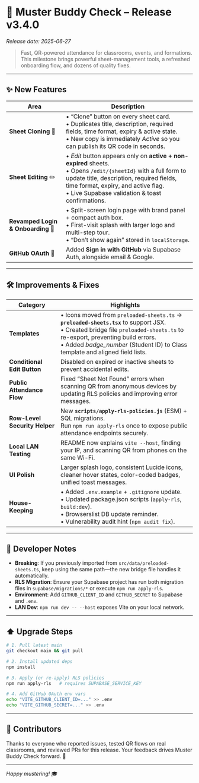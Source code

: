 # 📢 Muster Buddy Check – Release v3.4.0  
*Release date: 2025-06-27*

> Fast, QR-powered attendance for classrooms, events, and formations.  
> This milestone brings powerful sheet-management tools, a refreshed onboarding flow, and dozens of quality fixes.

---

## ✨ New Features

| Area | Description |
|------|-------------|
| **Sheet Cloning** 🔄 | • “Clone” button on every sheet card.<br>• Duplicates title, description, required fields, time format, expiry & active state.<br>• New copy is immediately *Active* so you can publish its QR code in seconds. |
| **Sheet Editing** ✏️ | • *Edit* button appears only on **active + non-expired** sheets.<br>• Opens `/edit/{sheetId}` with a full form to update title, description, required fields, time format, expiry, and active flag.<br>• Live Supabase validation & toast confirmations. |
| **Revamped Login & Onboarding** 🎨 | • Split-screen login page with brand panel + compact auth box.<br>• First-visit splash with larger logo and multi-step tour.<br>• “Don’t show again” stored in `localStorage`. |
| **GitHub OAuth** 🔑 | Added **Sign in with GitHub** via Supabase Auth, alongside email & Google. |

---

## 🛠 Improvements & Fixes

| Category | Highlights |
|----------|------------|
| **Templates** | • Icons moved from `preloaded-sheets.ts` → **`preloaded-sheets.tsx`** to support JSX.<br>• Created bridge file `preloaded-sheets.ts` to re-export, preventing build errors.<br>• Added *badge_number* (Student ID) to Class template and aligned field lists. |
| **Conditional Edit Button** | Disabled on expired or inactive sheets to prevent accidental edits. |
| **Public Attendance Flow** | Fixed “Sheet Not Found” errors when scanning QR from anonymous devices by updating RLS policies and improving error messages. |
| **Row-Level Security Helper** | New **`scripts/apply-rls-policies.js`** (ESM) + SQL migrations.<br>Run `npm run apply-rls` once to expose public attendance endpoints securely. |
| **Local LAN Testing** | README now explains `vite --host`, finding your IP, and scanning QR from phones on the same Wi-Fi. |
| **UI Polish** | Larger splash logo, consistent Lucide icons, cleaner hover states, color-coded badges, unified toast messages. |
| **House-Keeping** | • Added `.env.example` + `.gitignore` update.<br>• Updated package.json scripts (`apply-rls`, `build:dev`).<br>• Browserslist DB update reminder.<br>• Vulnerability audit hint (`npm audit fix`). |

---

## 🔧 Developer Notes

- **Breaking**: If you previously imported from `src/data/preloaded-sheets.ts`, keep using the same path—the new bridge file handles it automatically.
- **RLS Migration**: Ensure your Supabase project has run both migration files in `supabase/migrations/*` or execute `npm run apply-rls`.
- **Environment**: Add `GITHUB_CLIENT_ID` and `GITHUB_SECRET` to Supabase and `.env`.
- **LAN Dev**: `npm run dev -- --host` exposes Vite on your local network.

---

## ⬆️ Upgrade Steps

```bash
# 1. Pull latest main
git checkout main && git pull

# 2. Install updated deps
npm install

# 3. Apply (or re-apply) RLS policies
npm run apply-rls   # requires SUPABASE_SERVICE_KEY

# 4. Add GitHub OAuth env vars
echo "VITE_GITHUB_CLIENT_ID=..." >> .env
echo "VITE_GITHUB_SECRET=..." >> .env
```

---

## 🚀 Contributors

Thanks to everyone who reported issues, tested QR flows on real classrooms, and reviewed PRs for this release. Your feedback drives Muster Buddy Check forward. 🙌

---

_Happy mustering!_ 🎓
